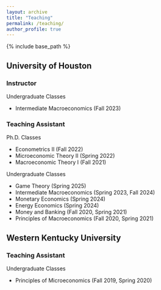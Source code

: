 ```yaml
---
layout: archive
title: "Teaching"
permalink: /teaching/
author_profile: true
---
```


{% include base_path %}

University of Houston
--

### Instructor

Undergraduate Classes
- Intermediate Macroeconomics (Fall 2023)

### Teaching Assistant

Ph.D. Classes
- Econometrics II (Fall 2022)
- Microeconomic Theory II (Spring 2022)
- Macroeconomic Theory I (Fall 2021)

Undergraduate Classes
- Game Theory (Spring 2025)
- Intermediate Macroeconomics (Spring 2023, Fall 2024)
- Monetary Economics (Spring 2024)
- Energy Economics (Spring 2024)
- Money and Banking (Fall 2020, Spring 2021)
- Principles of Macroeconomics (Fall 2020, Spring 2021)

Western Kentucky University
--

### Teaching Assistant

Undergraduate Classes
- Principles of Microeconomics (Fall 2019, Spring 2020)
